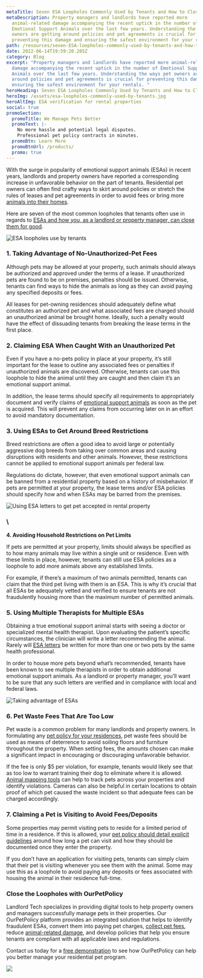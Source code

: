 ```yaml
---
metaTitle: Seven ESA Loopholes Commonly Used by Tenants and How to Close Them
metaDescription: Property managers and landlords have reported more
  animal-related damage accompanying the recent uptick in the number of
  Emotional Support Animals over the last few years. Understanding the ways pet
  owners are getting around policies and pet agreements is crucial for
  preventing this damage and ensuring the safest environment for your rentals.
path: /resources/seven-ESA-loopholes-commonly-used-by-tenants-and-how-to-close-them/
date: 2022-06-14T19:59:20.285Z
category: Blog
excerpt: "Property managers and landlords have reported more animal-related
  damage accompanying the recent uptick in the number of Emotional Support
  Animals over the last few years. Understanding the ways pet owners are getting
  around policies and pet agreements is crucial for preventing this damage and
  ensuring the safest environment for your rentals. "
heroHeading: Seven ESA Loopholes Commonly Used by Tenants and How to Close Them
heroImg: /assets/esa-loopholes-commonly-used-by-tenants.jpg
heroAltImg: ESA verification for rental properties
social: true
promoSection:
  promoTitle: We Manage Pets Better
  promoText: |-
    No more hassle and potential legal disputes. 
    Professional pet policy contracts in minutes.
  promoBtn: Learn More
  promoBtnUrl: /products/
  promo: true
---
```

With the surge in popularity of emotional support animals (ESAs) in recent years, landlords and property owners have reported a corresponding increase in unfavorable behavior on the part of tenants. Residential pet owners can often find crafty ways to skirt around policies or stretch the rules of leases and pet agreements in order to avoid fees or bring more [animals into their homes](https://landlordtech.com/resources/animals-in-rentals-in-2023).

Here are seven of the most common loopholes that tenants often use in regards to [ESAs and how you, as a landlord or property manager, can close them for good](https://landlordtech.com/resources/what-landlords-need-to-know-about-esas-in-2023).

![ESA loopholes use by tenants](/assets/esa-verification-for-property-managers.jpg)

### **1. Taking Advantage of No-Unauthorized-Pet Fees**

Although pets may be allowed at your property, such animals should always be authorized and approved under the terms of a lease. If unauthorized pets are found to be on premises, penalties should be issued. Otherwise, tenants can find ways to hide the animals as long as they can avoid paying any specified deposits or fees.

All leases for pet-owning residences should adequately define what constitutes an authorized pet and what associated fees are charged should an unauthorized animal be brought home. Ideally, such a penalty would have the effect of dissuading tenants from breaking the lease terms in the first place. 

### **2. Claiming ESA When Caught With an Unauthorized Pet**

Even if you have a no-pets policy in place at your property, it’s still important for the lease to outline any associated fees or penalties if unauthorized animals are discovered. Otherwise, tenants can use this loophole to hide the animal until they are caught and then claim it’s an emotional support animal.

In addition, the lease terms should specify all requirements to appropriately document and verify claims of [emotional support animals](https://landlordtech.com/resources/emotional-support-animals-service-animals-and-pets-whats-the-difference) as soon as the pet is acquired. This will prevent any claims from occurring later on in an effort to avoid mandatory documentation.

### **3. Using ESAs to Get Around Breed Restrictions**

Breed restrictions are often a good idea to avoid large or potentially aggressive dog breeds from taking over common areas and causing disruptions with residents and other animals. However, these restrictions cannot be applied to emotional support animals per federal law.

Regulations do dictate, however, that even emotional support animals can be banned from a residential property based on a history of misbehavior. If pets are permitted at your property, the lease terms and/or ESA policies should specify how and when ESAs may be barred from the premises.

![Using ESA letters to get pet accepted in rental property](/assets/3loop.png)

### \
**4. Avoiding Household Restrictions on Pet Limits**

If pets are permitted at your property, limits should always be specified as to how many animals may live within a single unit or residence. Even with these limits in place, however, tenants can still use ESA policies as a loophole to add more animals above any established limits.

For example, if there’s a maximum of two animals permitted, tenants can claim that the third pet living with them is an ESA. This is why it’s crucial that all ESAs be adequately vetted and verified to ensure tenants are not fraudulently housing more than the maximum number of permitted animals. 

### **5. Using Multiple Therapists for Multiple ESAs**

Obtaining a true emotional support animal starts with seeing a doctor or specialized mental health therapist. Upon evaluating the patient’s specific circumstances, the clinician will write a letter recommending the animal. Rarely will [ESA letters](https://landlordtech.com/resources/the-opportunity-cost-of-not-verifying-tenant-esa-etters) be written for more than one or two pets by the same health professional.

In order to house more pets beyond what’s recommended, tenants have been known to see multiple therapists in order to obtain additional emotional support animals. As a landlord or property manager, you’ll want to be sure that any such letters are verified and in compliance with local and federal laws.

![Taking advantage of ESAs](/assets/online-esa-verification-for-property-owners.jpg)

### **6. Pet Waste Fees That Are Too Low**

Pet waste is a common problem for many landlords and property owners. In formulating any [pet policy for your residences](https://landlordtech.com/resources/how-to-implement-a-pet-friendly-policy-at-your-rental-property), pet waste fees should be used as means of deterrence to avoid soiling floors and furniture throughout the property. When setting fees, the amounts chosen can make a significant impact in encouraging or discouraging unfavorable behavior.

If the fee is only $5 per violation, for example, tenants would likely see that as too low to warrant training their dog to eliminate where it is allowed. [Animal mapping tools](https://landlordtech.com/resources/new-pet-mapping-tool-feature-added-to-pet-management-platform-ourpetpolicy) can help to track pets across your properties and identify violations. Cameras can also be helpful in certain locations to obtain proof of which pet caused the waste incident so that adequate fees can be charged accordingly.

### **7. Claiming a Pet is Visiting to Avoid Fees/Deposits**

Some properties may permit visiting pets to reside for a limited period of time in a residence. If this is allowed, your [pet policy should detail explicit guidelines](https://landlordtech.com/resources/seven-ESA-loopholes-commonly-used-by-tenants-and-how-to-close-them) around how long a pet can visit and how they should be documented once they enter the property.

If you don’t have an application for visiting pets, tenants can simply claim that their pet is visiting whenever you see them with the animal. Some may use this as a loophole to avoid paying any deposits or fees associated with housing the animal in their residence full-time.

### **Close the Loopholes with OurPetPolicy**

Landlord Tech specializes in providing digital tools to help property owners and managers successfully manage pets in their properties. Our OurPetPolicy platform provides an integrated solution that helps to identify fraudulent ESAs, convert them into paying pet charges, [collect pet fees](https://landlordtech.com/resources/why-pet-fees-are-an-essential-landlord-strategy), reduce [animal-related damage](https://landlordtech.com/resources/pets-that-cause-the-most-property-damage), and develop policies that help you ensure tenants are compliant with all applicable laws and regulations. 

Contact us today for a [free demonstration](https://landlordtech.com/request-demo/) to see how OurPetPolicy can help you better manage your residential pet program.

[![](/assets/fraudulent-esa-loopholes-for-property-managers-to-look-for.jpg)](https://info.ourpetpolicy.com/demo/)

![]()